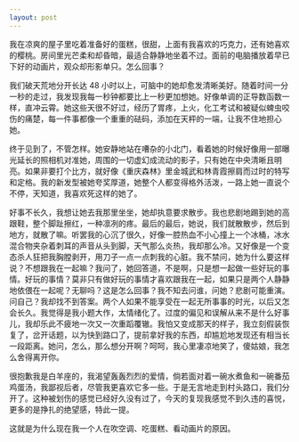 ```yaml
---
layout: post
---
```


我在凉爽的屋子里吃着准备好的蛋糕，很甜，上面有我喜欢的巧克力，还有她喜欢的樱桃。房间里光芒柔和却昏暗，最适合静静地坐着不过。面前的电脑播放着早已下好的动画片，观众却形影单只。怎么回事？

我们破天荒地分开长达 48 小时以上，可脑中的她却愈发清晰美好。随着时间一分一秒的走过，我发现我每一秒钟都要比上一秒更加想她。好像单调的正导数函数一样，直冲云霄。她这些天很不好过，经历了胃疼，上火，化工考试和被疑似蜱虫咬伤的痛楚，每一件事都像一个重重的砝码，添加在天枰的一端，让我不住地担心她。

终于见到了，不管怎样。她安静地站在嘈杂的小北门，看着她的时候好像用一部曝光延长的照相机对准她，周围的一切虚幻成流动的影子，只有她在中央清晰且明亮。如果非要打个比方，就好像《重庆森林》里金城武和林青霞擦肩而过时的特写和定格。我的新发型被她夸奖厚道，她整个人都变得格外活泼，一路上她一直说个不停，天知道，我喜欢死这样的她了。

好事不长久，我想让她去我那里坐坐，她却执意要求散步。我也悲剧地踢到她的高跟鞋，整个脚趾擦红，一种凛冽的疼。最后的最后，她说，我们就散散步，然后到地方，就散了嘛。听罢我的心沉了很久，好像一腔热血不小心撞上一个冰桶，冰水混合物夹杂着刺耳的声音从头到脚，天气那么炎热，我却那么冷。又好像是一个变态杀人狂把我胸膛剥开，用刀子一点一点刺我的心脏。我不禁问，她为什么要这样说？不想跟我在一起嘛？我问了，她回答道，不是啊，只是想一起做一些好玩的事情。好玩的事情？莫非只有做好玩的事情才喜欢跟我在一起，如果只是两个人静静地依偎在一起呢？无聊吗？这是怎么回事？我不知去问谁，问她？悲剧可能重演。问自己？我却找不到答案。两个人如果不能享受在一起无所事事的时光，以后又怎会长久。我觉得是我小题大作，太情绪化了。过度的偏见和误解从来不是什么好事儿，我却乐此不疲地一次又一次重蹈覆辙。我怕又变成那天的样子，我立刻假装恢复了，岔开话题，以为快到路口了，提前拿好我的东西，却尴尬地发现还有相当长一段距离。她问，怎么，那么想分开啊？呵呵，我心里凄凉地笑了，傻姑娘，我怎么舍得离开你。

很抱歉我是白羊座的，我渴望轰轰烈烈的爱情，倘若面对着一碗水煮鱼和一碗番茄鸡蛋汤，我鄙视后者，尽管我更喜欢它多一些。于是无言地走到村头路口，我们分开了。这种被划伤的感觉已经好久没有过了，今天的复现我感觉不到久违的喜悦，更多的是挣扎的绝望感，特此一提。

这就是为什么现在我一个人在吹空调、吃蛋糕、看动画片的原因。
